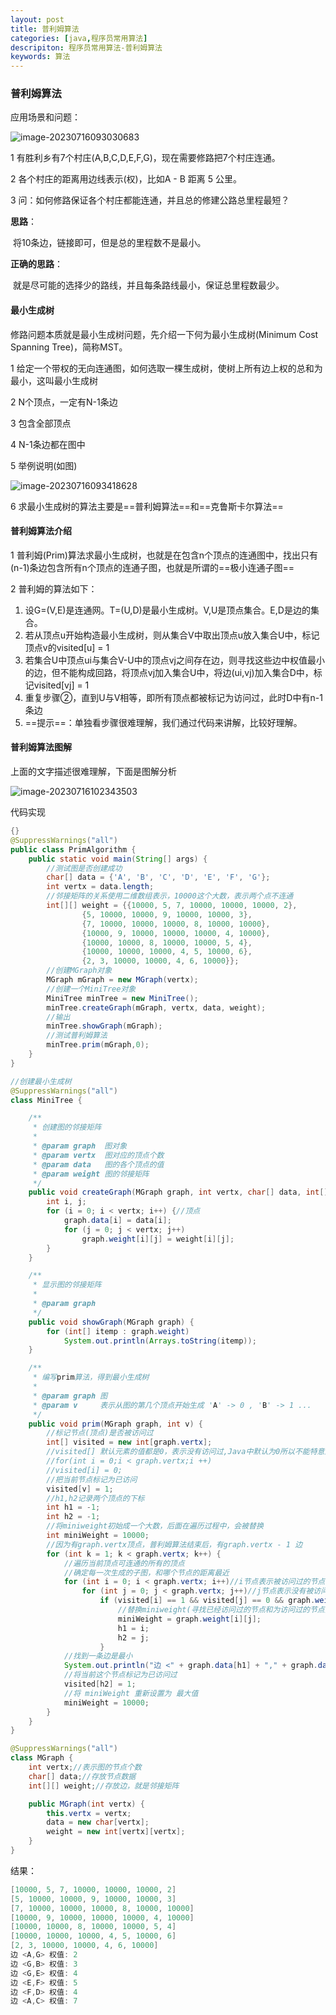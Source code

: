 ```yaml
---
layout: post
title: 普利姆算法
categories: [java,程序员常用算法]
descripiton: 程序员常用算法-普利姆算法
keywords: 算法
---
```


### 普利姆算法

应用场景和问题：

![image-20230716093030683](https://raw.githubusercontent.com/PigPigLetsGo/imeages/master/202307160930413.png)

1 有胜利乡有7个村庄(A,B,C,D,E,F,G)，现在需要修路把7个村庄连通。

2 各个村庄的距离用边线表示(权)，比如A - B 距离 5 公里。

3 问：如何修路保证各个村庄都能连通，并且总的修建公路总里程最短？

**思路**：

​	将10条边，链接即可，但是总的里程数不是最小。

**正确的思路**：

​	就是尽可能的选择少的路线，并且每条路线最小，保证总里程数最少。

#### 最小生成树

修路问题本质就是最小生成树问题，先介绍一下何为最小生成树(Minimum Cost Spanning Tree)，简称MST。

1 给定一个带权的无向连通图，如何选取一棵生成树，使树上所有边上权的总和为最小，这叫最小生成树

2 N个顶点，一定有N-1条边

3 包含全部顶点

4 N-1条边都在图中

5 举例说明(如图)

![image-20230716093418628](https://raw.githubusercontent.com/PigPigLetsGo/imeages/master/202307160934701.png)

6 求最小生成树的算法主要是==普利姆算法==和==克鲁斯卡尔算法== 

#### 普利姆算法介绍

1 普利姆(Prim)算法求最小生成树，也就是在包含n个顶点的连通图中，找出只有(n-1)条边包含所有n个顶点的连通子图，也就是所谓的==极小连通子图== 

2 普利姆的算法如下：

1.  设G=(V,E)是连通网。T=(U,D)是最小生成树。V,U是顶点集合。E,D是边的集合。
2.  若从顶点u开始构造最小生成树，则从集合V中取出顶点u放入集合U中，标记顶点v的visited[u] = 1
3.  若集合U中顶点ui与集合V-U中的顶点vj之间存在边，则寻找这些边中权值最小的边，但不能构成回路，将顶点vj加入集合U中，将边(ui,vj)加入集合D中，标记visited[vj] = 1
4.  重复步骤②，直到U与V相等，即所有顶点都被标记为访问过，此时D中有n-1条边
5.  ==提示==：单独看步骤很难理解，我们通过代码来讲解，比较好理解。

#### 普利姆算法图解

上面的文字描述很难理解，下面是图解分析

![image-20230716102343503](https://raw.githubusercontent.com/PigPigLetsGo/imeages/master/202307161023485.png)

代码实现

```java
{}
@SuppressWarnings("all")
public class PrimAlgorithm {
    public static void main(String[] args) {
        //测试图是否创建成功
        char[] data = {'A', 'B', 'C', 'D', 'E', 'F', 'G'};
        int vertx = data.length;
        //邻接矩阵的关系使用二维数组表示，10000这个大数，表示两个点不连通
        int[][] weight = {{10000, 5, 7, 10000, 10000, 10000, 2},
                {5, 10000, 10000, 9, 10000, 10000, 3},
                {7, 10000, 10000, 10000, 8, 10000, 10000},
                {10000, 9, 10000, 10000, 10000, 4, 10000},
                {10000, 10000, 8, 10000, 10000, 5, 4},
                {10000, 10000, 10000, 4, 5, 10000, 6},
                {2, 3, 10000, 10000, 4, 6, 10000}};
        //创建MGraph对象
        MGraph mGraph = new MGraph(vertx);
        //创建一个MiniTree对象
        MiniTree minTree = new MiniTree();
        minTree.createGraph(mGraph, vertx, data, weight);
        //输出
        minTree.showGraph(mGraph);
        //测试普利姆算法
        minTree.prim(mGraph,0);
    }
}

//创建最小生成树
@SuppressWarnings("all")
class MiniTree {

    /**
     * 创建图的邻接矩阵
     *
     * @param graph  图对象
     * @param vertx  图对应的顶点个数
     * @param data   图的各个顶点的值
     * @param weight 图的邻接矩阵
     */
    public void createGraph(MGraph graph, int vertx, char[] data, int[][] weight) {
        int i, j;
        for (i = 0; i < vertx; i++) {//顶点
            graph.data[i] = data[i];
            for (j = 0; j < vertx; j++)
                graph.weight[i][j] = weight[i][j];
        }
    }

    /**
     * 显示图的邻接矩阵
     *
     * @param graph
     */
    public void showGraph(MGraph graph) {
        for (int[] itemp : graph.weight)
            System.out.println(Arrays.toString(itemp));
    }

    /**
     * 编写prim算法，得到最小生成树
     *
     * @param graph 图
     * @param v     表示从图的第几个顶点开始生成 'A' -> 0 , 'B' -> 1 ...
     */
    public void prim(MGraph graph, int v) {
        //标记节点(顶点)是否被访问过
        int[] visited = new int[graph.vertx];
        //visited[] 默认元素的值都是0，表示没有访问过,Java中默认为0所以不能特意进行次操作
        //for(int i = 0;i < graph.vertx;i ++)
        //visited[i] = 0;
        //把当前节点标记为已访问
        visited[v] = 1;
        //h1,h2记录两个顶点的下标
        int h1 = -1;
        int h2 = -1;
        //将miniweight初始成一个大数，后面在遍历过程中，会被替换
        int miniWeight = 10000;
        //因为有graph.vertx顶点，普利姆算法结束后，有graph.vertx - 1 边
        for (int k = 1; k < graph.vertx; k++) {
            //遍历当前顶点可连通的所有的顶点
            //确定每一次生成的子图，和哪个节点的距离最近
            for (int i = 0; i < graph.vertx; i++)//i节点表示被访问过的节点
                for (int j = 0; j < graph.vertx; j++)//j节点表示没有被访问过的节点
                    if (visited[i] == 1 && visited[j] == 0 && graph.weight[i][j] < miniWeight) {
                        //替换miniweight(寻找已经访问过的节点和为访问过的节点间的权值最小的边)
                        miniWeight = graph.weight[i][j];
                        h1 = i;
                        h2 = j;
                    }
            //找到一条边是最小
            System.out.println("边 <" + graph.data[h1] + "," + graph.data[h2] + "> 权值: " + miniWeight);
            //将当前这个节点标记为已访问过
            visited[h2] = 1;
            //将 miniWeight 重新设置为 最大值
            miniWeight = 10000;
        }
    }
}

@SuppressWarnings("all")
class MGraph {
    int vertx;//表示图的节点个数
    char[] data;//存放节点数据
    int[][] weight;//存放边，就是邻接矩阵

    public MGraph(int vertx) {
        this.vertx = vertx;
        data = new char[vertx];
        weight = new int[vertx][vertx];
    }
}

```

结果：

```java
[10000, 5, 7, 10000, 10000, 10000, 2]
[5, 10000, 10000, 9, 10000, 10000, 3]
[7, 10000, 10000, 10000, 8, 10000, 10000]
[10000, 9, 10000, 10000, 10000, 4, 10000]
[10000, 10000, 8, 10000, 10000, 5, 4]
[10000, 10000, 10000, 4, 5, 10000, 6]
[2, 3, 10000, 10000, 4, 6, 10000]
边 <A,G> 权值: 2
边 <G,B> 权值: 3
边 <G,E> 权值: 4
边 <E,F> 权值: 5
边 <F,D> 权值: 4
边 <A,C> 权值: 7
```
